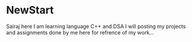 # NewStart
Sairaj here 
I am learning language C++ and DSA I will posting my projects and assignments done by me here for refrence of my work...

